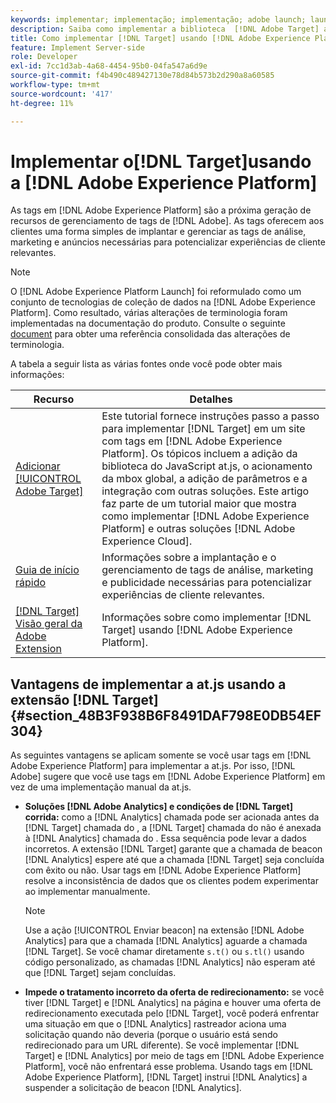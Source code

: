 ```yaml
---
keywords: implementar; implementação; implementação; adobe launch; launch; raça; redirecionar; experience platform launch; platform launch; tags; adobe platform
description: Saiba como implementar a biblioteca  [!DNL Adobe Target] at.js usando [!DNL Adobe Experience Platform], the preferred method to implement [!DNL Target].
title: Como implementar [!DNL Target] usando [!DNL Adobe Experience Platform]?
feature: Implement Server-side
role: Developer
exl-id: 7cc1d3ab-4a68-4454-95b0-04fa547a6d9e
source-git-commit: f4b490c489427130e78d84b573b2d290a8a60585
workflow-type: tm+mt
source-wordcount: '417'
ht-degree: 11%

---
```


# Implementar o[!DNL Target]usando a [!DNL Adobe Experience Platform]

As tags em [!DNL Adobe Experience Platform] são a próxima geração de recursos de gerenciamento de tags de [!DNL Adobe]. As tags oferecem aos clientes uma forma simples de implantar e gerenciar as tags de análise, marketing e anúncios necessárias para potencializar experiências de cliente relevantes.

>[!NOTE]
>
>O [!DNL Adobe Experience Platform Launch] foi reformulado como um conjunto de tecnologias de coleção de dados na [!DNL Adobe Experience Platform]. Como resultado, várias alterações de terminologia foram implementadas na documentação do produto. Consulte o seguinte [document](https://experienceleague.adobe.com/docs/experience-platform/tags/term-updates.html?lang=en) para obter uma referência consolidada das alterações de terminologia.

A tabela a seguir lista as várias fontes onde você pode obter mais informações:

| Recurso | Detalhes |
|--- |--- |
| [Adicionar  [!UICONTROL Adobe Target]](https://experienceleague.adobe.com/docs/launch-learn/implementing-in-websites-with-launch/implement-solutions/target.html#implement-solutions) | Este tutorial fornece instruções passo a passo para implementar [!DNL Target] em um site com tags em [!DNL Adobe Experience Platform]. Os tópicos incluem a adição da biblioteca do JavaScript at.js, o acionamento da mbox global, a adição de parâmetros e a integração com outras soluções. Este artigo faz parte de um tutorial maior que mostra como implementar [!DNL Adobe Experience Platform] e outras soluções [!DNL Adobe Experience Cloud]. |
| [Guia de início rápido](https://experienceleague.adobe.com/docs/experience-platform/tags/get-started/quick-start.html) | Informações sobre a implantação e o gerenciamento de tags de análise, marketing e publicidade necessárias para potencializar experiências de cliente relevantes. |
| [ [!DNL Target] Visão geral da Adobe Extension](https://experienceleague.adobe.com/docs/experience-platform/tags/extensions/adobe/target/overview.html) | Informações sobre como implementar [!DNL Target] usando [!DNL Adobe Experience Platform]. |

## Vantagens de implementar a at.js usando a extensão [!DNL Target] {#section_48B3F938B6F8491DAF798E0DB54EF304}

As seguintes vantagens se aplicam somente se você usar tags em [!DNL Adobe Experience Platform] para implementar a at.js. Por isso, [!DNL Adobe] sugere que você use tags em [!DNL Adobe Experience Platform] em vez de uma implementação manual da at.js.

* **Soluções  [!DNL Adobe Analytics] e condições de  [!DNL Target] corrida:** como a  [!DNL Analytics] chamada pode ser acionada antes da  [!DNL Target] chamada do , a  [!DNL Target] chamada do não é anexada à  [!DNL Analytics] chamada do . Essa sequência pode levar a dados incorretos. A extensão [!DNL Target] garante que a chamada de beacon [!DNL Analytics] espere até que a chamada [!DNL Target] seja concluída com êxito ou não. Usar tags em [!DNL Adobe Experience Platform] resolve a inconsistência de dados que os clientes podem experimentar ao implementar manualmente.

   >[!NOTE]
   >
   >Use a ação [!UICONTROL Enviar beacon] na extensão [!DNL Adobe Analytics] para que a chamada [!DNL Analytics] aguarde a chamada [!DNL Target]. Se você chamar diretamente `s.t()` ou `s.tl()` usando código personalizado, as chamadas [!DNL Analytics] não esperam até que [!DNL Target] sejam concluídas.

* **Impede o tratamento incorreto da oferta de redirecionamento:** se você tiver  [!DNL Target] e  [!DNL Analytics] na página e houver uma oferta de redirecionamento executada pelo  [!DNL Target], você poderá enfrentar uma situação em que o  [!DNL Analytics] rastreador aciona uma solicitação quando não deveria (porque o usuário está sendo redirecionado para um URL diferente). Se você implementar [!DNL Target] e [!DNL Analytics] por meio de tags em [!DNL Adobe Experience Platform], você não enfrentará esse problema. Usando tags em [!DNL Adobe Experience Platform], [!DNL Target] instrui [!DNL Analytics] a suspender a solicitação de beacon [!DNL Analytics].
